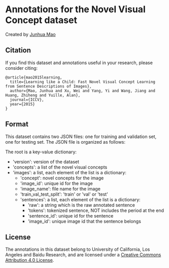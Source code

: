 # Annotations for the Novel Visual Concept dataset

Created by [Junhua Mao](http://www.stat.ucla.edu/~junhua.mao/)

## Citation
If you find this dataset and annotations useful in your research, please consider citing:

    @article{mao2015learning,
      title={Learning like a Child: Fast Novel Visual Concept Learning from Sentence Descriptions of Images},
      author={Mao, Junhua and Xu, Wei and Yang, Yi and Wang, Jiang and Huang, Zhiheng and Yuille, Alan},
      journal={ICCV},
      year={2015}
    }

## Format

This dataset contains two JSON files: one for training and validation set, one for testing set.
The JSON file is organized as follows:

The root is a key-value dictionary:
- 'version': version of the dataset
- 'concepts': a list of the novel visual concepts
- 'images': a list, each element of the list is a dictionary:
  - 'concept': novel concepts for the image
  - 'image_id': unique id for the image
  - 'image_name': file name for the image
  - 'train_val_test_split': 'train' or 'val' or 'test'
  - 'sentences': a list, each element of the list is a dictionary:
    - 'raw': a string which is the raw annotated sentence
    - 'tokens': tokenized sentence, NOT includes the period at the end
    - 'sentence_id': unique id for the sentence
    - 'image_id': unique image id that the sentence belongs
    
## License

The annotations in this dataset belong to University of California, Los Angeles and Baidu Research, and are licensed under a [Creative Commons Attribution 4.0 License](https://creativecommons.org/licenses/by/4.0/legalcode).